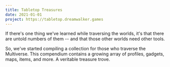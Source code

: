 ```yaml
---
title: Tabletop Treasures
date: 2021-01-01
project: https://tabletop.dreamwalker.games
---
```


If there's one thing we've learned while traversing the worlds, it's that there are untold numbers of them -- and that those other worlds need other tools.

So, we've started compiling a collection for those who traverse the Multiverse. This compendium contains a growing array of profiles, gadgets, maps, items, and more. A veritable treasure trove.
